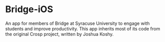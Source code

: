 # Bridge-iOS
An app for members of Bridge at Syracuse University to engage with students and improve productivity. This app inherits most of its code from the original Crosp project, written by Joshua Koshy.

